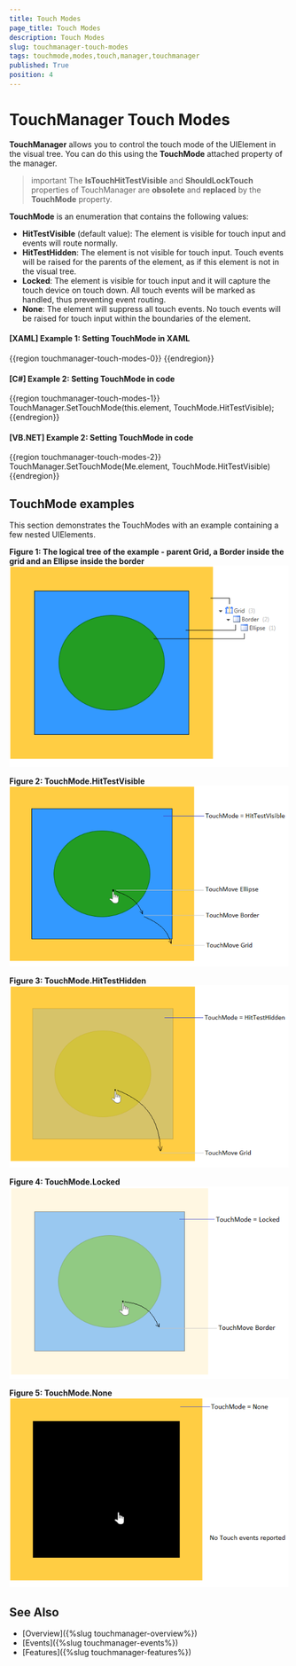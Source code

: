```yaml
---
title: Touch Modes
page_title: Touch Modes
description: Touch Modes
slug: touchmanager-touch-modes
tags: touchmode,modes,touch,manager,touchmanager
published: True
position: 4
---
```


# TouchManager Touch Modes

__TouchManager__ allows you to control the touch mode of the UIElement in the visual tree. You can do this using the __TouchMode__ attached property of the manager. 

>important The __IsTouchHitTestVisible__ and __ShouldLockTouch__ properties of TouchManager are __obsolete__ and __replaced__ by the __TouchMode__ property.

__TouchMode__ is an enumeration that contains the following values:
* __HitTestVisible__ (default value): The element is visible for touch input and events will route normally.
* __HitTestHidden__: The element is not visible for touch input. Touch events will be raised for the parents of the element, as if this element is not in the visual tree.
* __Locked__: The element is visible for touch input and it will capture the touch device on touch down. All touch events will be marked as handled, thus preventing event routing.
* __None__: The element will suppress all touch events. No touch events will be raised for touch input within the boundaries of the element.

#### __[XAML] Example 1: Setting TouchMode in XAML__
{{region touchmanager-touch-modes-0}}
	<Border x:Name="element" telerik:TouchManager.TouchMode="HitTestVisible" />
{{endregion}}

#### __[C#] Example 2: Setting TouchMode in code__
{{region touchmanager-touch-modes-1}}
	TouchManager.SetTouchMode(this.element, TouchMode.HitTestVisible);
{{endregion}}
	
#### __[VB.NET] Example 2: Setting TouchMode in code__
{{region touchmanager-touch-modes-2}}
	TouchManager.SetTouchMode(Me.element, TouchMode.HitTestVisible)
{{endregion}}

## TouchMode examples

This section demonstrates the TouchModes with an example containing a few nested UIElements.

__Figure 1: The logical tree of the example - parent Grid, a Border inside the grid and an Ellipse inside the border__
![TouchManager | Touch Modes Image 01](images/touchmanager_touch_modes_01.png)

__Figure 2: TouchMode.HitTestVisible__
![TouchManager | Touch Modes Image 02](images/touchmanager_touch_modes_02.png)

__Figure 3: TouchMode.HitTestHidden__
![TouchManager | Touch Modes Image 03](images/touchmanager_touch_modes_03.png)

__Figure 4: TouchMode.Locked__
![TouchManager | Touch Modes Image 04](images/touchmanager_touch_modes_04.png)

__Figure 5: TouchMode.None__
![TouchManager | Touch Modes Image 05](images/touchmanager_touch_modes_05.png)

## See Also
* [Overview]({%slug touchmanager-overview%})
* [Events]({%slug touchmanager-events%})
* [Features]({%slug touchmanager-features%})
